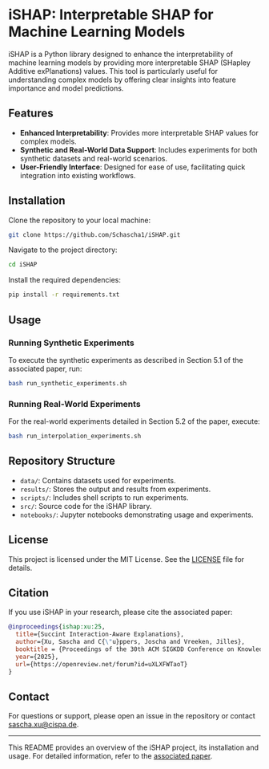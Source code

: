 # iSHAP: Interpretable SHAP for Machine Learning Models

iSHAP is a Python library designed to enhance the interpretability of machine learning models by providing more interpretable SHAP (SHapley Additive exPlanations) values. This tool is particularly useful for understanding complex models by offering clear insights into feature importance and model predictions.

## Features

- **Enhanced Interpretability**: Provides more interpretable SHAP values for complex models.
- **Synthetic and Real-World Data Support**: Includes experiments for both synthetic datasets and real-world scenarios.
- **User-Friendly Interface**: Designed for ease of use, facilitating quick integration into existing workflows.

## Installation

Clone the repository to your local machine:

```bash
git clone https://github.com/Schascha1/iSHAP.git
```

Navigate to the project directory:

```bash
cd iSHAP
```

Install the required dependencies:

```bash
pip install -r requirements.txt
```

## Usage

### Running Synthetic Experiments

To execute the synthetic experiments as described in Section 5.1 of the associated paper, run:

```bash
bash run_synthetic_experiments.sh
```

### Running Real-World Experiments

For the real-world experiments detailed in Section 5.2 of the paper, execute:

```bash
bash run_interpolation_experiments.sh
```

## Repository Structure

- `data/`: Contains datasets used for experiments.
- `results/`: Stores the output and results from experiments.
- `scripts/`: Includes shell scripts to run experiments.
- `src/`: Source code for the iSHAP library.
- `notebooks/`: Jupyter notebooks demonstrating usage and experiments.

## License

This project is licensed under the MIT License. See the [LICENSE](https://github.com/Schascha1/iSHAP/blob/main/LICENSE) file for details.

## Citation

If you use iSHAP in your research, please cite the associated paper:

```bibtex
@inproceedings{ishap:xu:25,
  title={Succint Interaction-Aware Explanations},
  author={Xu, Sascha and C{\"u}ppers, Joscha and Vreeken, Jilles},
  booktitle = {Proceedings of the 30th ACM SIGKDD Conference on Knowledge Discovery and Data Mining},
  year={2025},
  url={https://openreview.net/forum?id=uXLXFWTaoT}
}
```

## Contact

For questions or support, please open an issue in the repository or contact [sascha.xu@cispa.de](mailto:sascha.xu@cispa.de).

---

This README provides an overview of the iSHAP project, its installation and usage. For detailed information, refer to the [associated paper](https://eda.rg.cispa.io/prj/ishap/). 